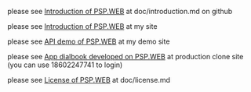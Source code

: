 

please see [Introduction of PSP.WEB](doc/introduction.md) at doc/introduction.md on github

please see [Introduction of PSP.WEB](http://60.29.143.244:8001/doc/introduction.html) at my site

please see [API demo of PSP.WEB](http://60.29.143.244/demo/index_b.frame) at my demo site

please see [App dialbook developed on PSP.WEB](http://60.29.143.244/tjuc) at production clone site (you can use 18602247741 to login)

please see [License of PSP.WEB](psp.web/doc/license.md) at doc/license.md

